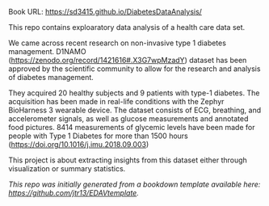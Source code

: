 Book URL: https://sd3415.github.io/DiabetesDataAnalysis/

This repo contains exploaratory data analysis of a health care data set.

We came across recent research on non-invasive type 1 diabetes management. D1NAMO (https://zenodo.org/record/1421616#.X3G7wpMzadY) dataset has been approved by the scientific community to allow for the research and analysis of diabetes management.

They acquired 20 healthy subjects and 9 patients with type-1 diabetes. The acquisition has been made in real-life conditions with the Zephyr BioHarness 3 wearable device.
The dataset consists of ECG, breathing, and accelerometer signals, as well as glucose measurements and annotated food pictures. 8414 measurements of glycemic levels have been made for people with Type 1 Diabetes for more than 1500 hours (https://doi.org/10.1016/j.imu.2018.09.003)

This project is about extracting insights from this dataset either through visualization or summary statistics.

*This repo was initially generated from a bookdown template available here: https://github.com/jtr13/EDAVtemplate.*
